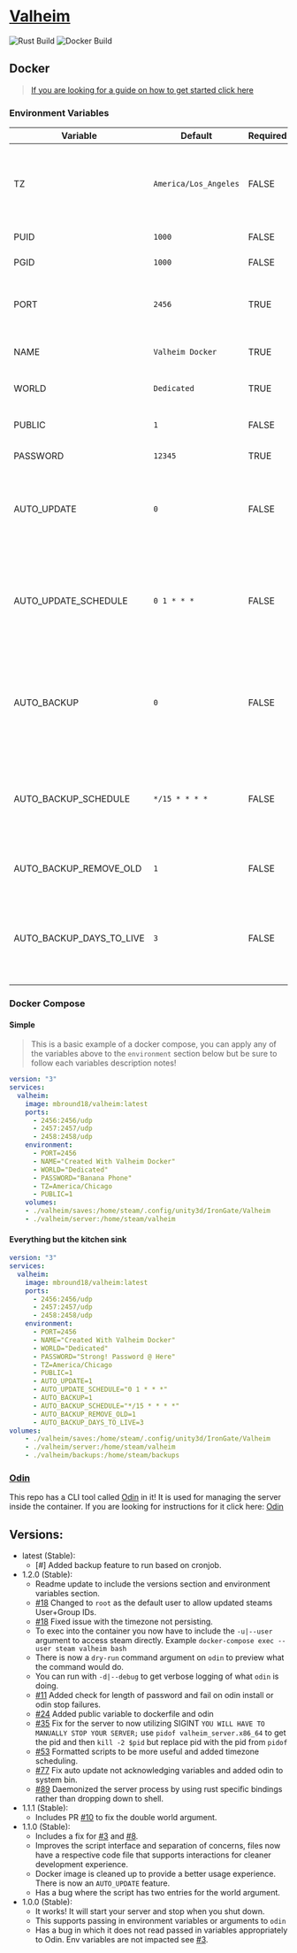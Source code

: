 # [Valheim]

![Rust Build](https://github.com/mbround18/valheim-docker/workflows/Rust/badge.svg)
![Docker Build](https://github.com/mbround18/valheim-docker/workflows/Docker/badge.svg)


## Docker

> [If you are looking for a guide on how to get started click here](https://github.com/mbround18/valheim-docker/discussions/28)

### Environment Variables

| Variable                 | Default                | Required | Description |
|--------------------------|------------------------|----------|-------------|
| TZ                       | `America/Los_Angeles`  | FALSE    | Sets what timezone your container is running on. This is used for timestamps and cron jobs. [Click Here for which timezones are valid.](https://en.wikipedia.org/wiki/List_of_tz_database_time_zones) |
| PUID                     | `1000`                 | FALSE    | Sets the User Id of the steam user. |
| PGID                     | `1000`                 | FALSE    | Sets the Group Id of the steam user. |
| PORT                     | `2456`                 | TRUE     | Sets the port your server will listen on. Take not it will also listen on +2 (ex: 2456, 2457, 2458) |
| NAME                     | `Valheim Docker`       | TRUE     | The name of your server! Make it fun and unique! |
| WORLD                    | `Dedicated`            | TRUE     | This is used to generate the name of your world. |
| PUBLIC                   | `1`                    | FALSE    | Sets whether or not your server is public on the server list. |
| PASSWORD                 | `12345`                | TRUE     | Set this to something unique! |
| AUTO_UPDATE              | `0`                    | FALSE    | Set to `1` if you want your container to auto update! This means at 1 am it will update, stop, and then restart your server. |
| AUTO_UPDATE_SCHEDULE     | `0 1 * * *`            | FALSE    | This works in conjunction with `AUTO_UPDATE` and sets the schedule to which it will run an auto update. [If you need help figuring out a cron schedule click here]
| AUTO_BACKUP              | `0`                    | FALSE    | Set to `1` to enable auto backups. Backups are stored under `/home/steam/backups` which means you will have to add a volume mount for this directory. |
| AUTO_BACKUP_SCHEDULE     | `*/15 * * * *`         | FALSE    | Change this value to update based on how frequently you would like the server to update. [If you need help figuring out a cron schedule click here].
| AUTO_BACKUP_REMOVE_OLD   | `1`                    | FALSE    | Set to `0` to keep all backups or manually manage them. |
| AUTO_BACKUP_DAYS_TO_LIVE | `3`                    | FALSE    | This is the number of days you would like to keep backups for. While backups are compressed and generally small it is best to change this number as needed. |


### Docker Compose

#### Simple

> This is a basic example of a docker compose, you can apply any of the variables above to the `environment` section below but be sure to follow each variables description notes!

```yaml
version: "3"
services:
  valheim:
    image: mbround18/valheim:latest
    ports:
      - 2456:2456/udp
      - 2457:2457/udp
      - 2458:2458/udp
    environment:
      - PORT=2456
      - NAME="Created With Valheim Docker"
      - WORLD="Dedicated"
      - PASSWORD="Banana Phone"
      - TZ=America/Chicago
      - PUBLIC=1
    volumes:
    - ./valheim/saves:/home/steam/.config/unity3d/IronGate/Valheim
    - ./valheim/server:/home/steam/valheim
```

#### Everything but the kitchen sink

```yaml
version: "3"
services:
  valheim:
    image: mbround18/valheim:latest
    ports:
      - 2456:2456/udp
      - 2457:2457/udp
      - 2458:2458/udp
    environment:
      - PORT=2456
      - NAME="Created With Valheim Docker"
      - WORLD="Dedicated"
      - PASSWORD="Strong! Password @ Here"
      - TZ=America/Chicago
      - PUBLIC=1
      - AUTO_UPDATE=1
      - AUTO_UPDATE_SCHEDULE="0 1 * * *"
      - AUTO_BACKUP=1
      - AUTO_BACKUP_SCHEDULE="*/15 * * * *"
      - AUTO_BACKUP_REMOVE_OLD=1
      - AUTO_BACKUP_DAYS_TO_LIVE=3
volumes:
    - ./valheim/saves:/home/steam/.config/unity3d/IronGate/Valheim
    - ./valheim/server:/home/steam/valheim
    - ./valheim/backups:/home/steam/backups
```


### [Odin]

This repo has a CLI tool called [Odin] in it! It is used for managing the server inside the container. If you are looking for instructions for it click here: [Odin]

## Versions: 

- latest (Stable):
  - [#] Added backup feature to run based on cronjob. 
- 1.2.0 (Stable):
  - Readme update to include the versions section and environment variables section.
  - [#18] Changed to `root` as the default user to allow updated steams User+Group IDs.
  - [#18] Fixed issue with the timezone not persisting.
  - To exec into the container you now have to include the `-u|--user` argument to access steam directly. Example `docker-compose exec --user steam valheim bash`
  - There is now a `dry-run` command argument on `odin` to preview what the command would do. 
  - You can run with `-d|--debug` to get verbose logging of what `odin` is doing.
  - [#11] Added check for length of password and fail on odin install or odin stop failures.
  - [#24] Added public variable to dockerfile and odin
  - [#35] Fix for the server to now utilizing SIGINT `YOU WILL HAVE TO MANUALLY STOP YOUR SERVER;` use `pidof valheim_server.x86_64` to get the pid and then `kill -2 $pid` but replace pid with the pid from `pidof`
  - [#53] Formatted scripts to be more useful and added timezone scheduling.
  - [#77] Fix auto update not acknowledging variables and added odin to system bin.
  - [#89] Daemonized the server process by using rust specific bindings rather than dropping down to shell. 
- 1.1.1 (Stable): 
  - Includes PR [#10] to fix the double world argument. 
- 1.1.0 (Stable): 
  - Includes a fix for [#3] and [#8].
  - Improves the script interface and separation of concerns, files now have a respective code file that supports interactions for cleaner development experience.
  - Docker image is cleaned up to provide a better usage experience. There is now an `AUTO_UPDATE` feature.
  - Has a bug where the script has two entries for the world argument.
- 1.0.0 (Stable):
  - It works! It will start your server and stop when you shut down. 
  - This supports passing in environment variables or arguments to `odin`
  - Has a bug in which it does not read passed in variables appropriately to Odin. Env variables are not impacted see [#3]. 

[//]: <> (Github Issues below...........)
[#89]: https://github.com/mbround18/valheim-docker/pull/89
[#77]: https://github.com/mbround18/valheim-docker/pull/77
[#53]: https://github.com/mbround18/valheim-docker/pull/53
[#35]: https://github.com/mbround18/valheim-docker/issues/24
[#24]: https://github.com/mbround18/valheim-docker/issues/24
[#18]: https://github.com/mbround18/valheim-docker/pull/18
[#11]: https://github.com/mbround18/valheim-docker/issues/11
[#10]: https://github.com/mbround18/valheim-docker/pull/10
[#8]: https://github.com/mbround18/valheim-docker/issues/8
[#3]: https://github.com/mbround18/valheim-docker/issues/3 


[//]: <> (Links below...................)
[Odin]: ./docs/odin.md
[Valheim]: https://www.valheimgame.com/
[If you need help figuring out a cron schedule click here]: https://crontab.guru/#0_1_*_*_*

[//]: <> (Image Base Url: https://github.com/mbround18/valheim-docker/blob/main/docs/assets/name.png?raw=true)

